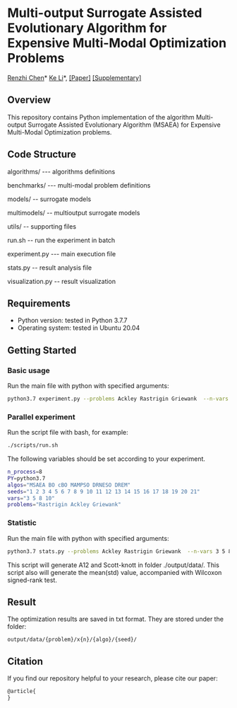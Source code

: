# Multi-output Surrogate Assisted Evolutionary Algorithm for Expensive Multi-Modal Optimization Problems 

 [Renzhi Chen]()\* [Ke Li]()\*,
[[Paper]](https://github.com/RenzhiChen/MSAEA/blob/main/doc/main.pdf) [[Supplementary]](https://github.com/RenzhiChen/MSAEA/blob/main/doc/supplemental.pdf)

## Overview

This repository contains Python implementation of the algorithm Multi-output Surrogate Assisted Evolutionary Algorithm (MSAEA) for Expensive Multi-Modal Optimization problems.



## Code Structure

algorithms/ --- algorithms definitions

benchmarks/ --- multi-modal problem definitions

models/ -- surrogate models

multimodels/ -- multioutput surrogate models

utils/ -- supporting files



run.sh -- run the experiment in batch

experiment.py --- main execution file

stats.py -- result analysis file

visualization.py -- result visualization



## Requirements

- Python version: tested in Python 3.7.7
- Operating system: tested in Ubuntu 20.04



## Getting Started

### Basic usage

Run the main file with python with specified arguments:

```bash
python3.7 experiment.py --problems Ackley Rastrigin Griewank  --n-vars 3 5 8 10 --algorithms MSAEA BO cBO MAMPSO DREM DRNESO --seeds 1 2 3 4 5 6 7 8 9 10 11
```

### Parallel experiment

Run the script file with bash, for example:

```bash
./scripts/run.sh
```

The following variables should be set according to your experiment. 

```bash
n_process=8 
PY=python3.7
algos="MSAEA BO cBO MAMPSO DRNESO DREM"
seeds="1 2 3 4 5 6 7 8 9 10 11 12 13 14 15 16 17 18 19 20 21"
vars="3 5 8 10"
problems="Rastrigin Ackley Griewank"
```



### Statistic 

Run the main file with python with specified arguments:

```bash
python3.7 stats.py --problems Ackley Rastrigin Griewank  --n-vars 3 5 8 10 --algorithms MSAEA BO cBO MAMPSO DREM DRNESO --seeds 1 2 3 4 5 6 7 8 9 10 11
```

This script will generate A12 and Scott-knott in folder ./output/data/. This script also will generate the mean(std) value, accompanied with Wilcoxon signed-rank test.



## Result

The optimization results are saved in txt format. They are stored under the folder:

```
output/data/{problem}/x{n}/{algo}/{seed}/
```



## Citation

If you find our repository helpful to your research, please cite our paper:

```latex
@article{
}
```



